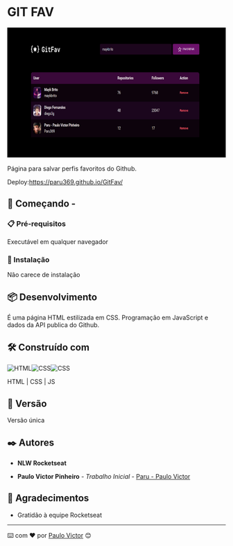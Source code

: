 # GIT FAV


<img height="300px" src="https://github.com/Paru369/GitFav/blob/main/assets/screenshot.png"> 

Página para salvar perfis favoritos do Github.


Deploy:https://paru369.github.io/GitFav/



## 🚀 Começando - 



### 📋 Pré-requisitos

Executável em qualquer navegador

### 🔧 Instalação

Não carece de instalação

## 📦 Desenvolvimento

É uma página HTML estilizada em CSS. Programação em JavaScript e dados da API publica do Github.

## 🛠️ Construído com

<img align="center" alt="HTML" height="30" width="40" src="https://cdn.worldvectorlogo.com/logos/html-1.svg"><img align="center" alt="CSS" height="30" width="40" src="https://cdn.worldvectorlogo.com/logos/css-3.svg"><img align="center" alt="CSS" height="30" width="40" src="https://cdn.worldvectorlogo.com/logos/javascript-1.svg">


HTML | CSS | JS

## 📌 Versão

Versão única

## ✒️ Autores

 * **NLW Rocketseat**

* **Paulo Victor Pinheiro** - *Trabalho Inicial* - [Paru - Paulo Victor](https://www.linkedin.com/in/paulo-pinheiro-4a94b0150/)




## 🎁 Agradecimentos

* Gratidão à equipe Rocketseat


---
⌨️ com ❤️ por [Paulo Victor](https://gist.github.com/Paru369) 😊